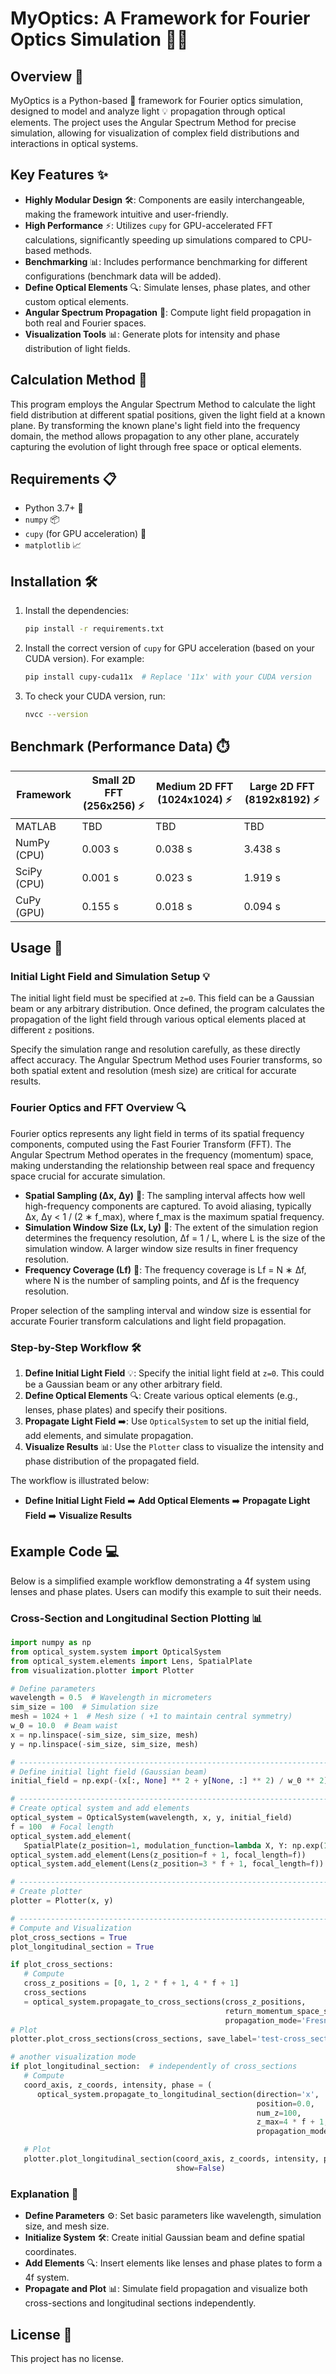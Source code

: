 # MyOptics: A Framework for Fourier Optics Simulation 🚀🔬

## Overview 🌟

MyOptics is a Python-based 🐍 framework for Fourier optics simulation, designed to model and analyze light 💡 propagation through optical elements. The project uses the Angular Spectrum Method for precise simulation, allowing for visualization of complex field distributions and interactions in optical systems.

## Key Features ✨

- **Highly Modular Design** 🛠️: Components are easily interchangeable, making the framework intuitive and user-friendly.
- **High Performance** ⚡: Utilizes `cupy` for GPU-accelerated FFT calculations, significantly speeding up simulations compared to CPU-based methods.
- **Benchmarking** 📊: Includes performance benchmarking for different configurations (benchmark data will be added).
- **Define Optical Elements** 🔍: Simulate lenses, phase plates, and other custom optical elements.
- **Angular Spectrum Propagation** 📐: Compute light field propagation in both real and Fourier spaces.
- **Visualization Tools** 📊: Generate plots for intensity and phase distribution of light fields.

## Calculation Method 🧠

This program employs the Angular Spectrum Method to calculate the light field distribution at different spatial positions, given the light field at a known plane. By transforming the known plane's light field into the frequency domain, the method allows propagation to any other plane, accurately capturing the evolution of light through free space or optical elements.

## Requirements 📋

- Python 3.7+ 🐍
- `numpy` 📦
- `cupy` (for GPU acceleration) 💨
- `matplotlib` 📈

## Installation 🛠️

1. Install the dependencies:

   ```bash
   pip install -r requirements.txt
   ```

2. Install the correct version of `cupy` for GPU acceleration (based on your CUDA version). For example:

   ```bash
   pip install cupy-cuda11x  # Replace '11x' with your CUDA version
   ```

3. To check your CUDA version, run:

   ```bash
   nvcc --version
   ```

## Benchmark (Performance Data) ⏱️

| Framework           | Small 2D FFT (256x256) ⚡ | Medium 2D FFT (1024x1024) ⚡ | Large 2D FFT (8192x8192) ⚡ |
|---------------------|--------------------------|-----------------------------|----------------------------|
| MATLAB              | TBD                      | TBD                         | TBD                        |
| NumPy (CPU)         | 0.003 s                  | 0.038 s                     | 3.438 s                    |
| SciPy (CPU)         | 0.001 s                  | 0.023 s                     | 1.919 s                    |
| CuPy (GPU)          | 0.155 s                  | 0.018 s                     | 0.094 s                    |

## Usage 📝

### Initial Light Field and Simulation Setup 💡

The initial light field must be specified at `z=0`. This field can be a Gaussian beam or any arbitrary distribution. Once defined, the program calculates the propagation of the light field through various optical elements placed at different `z` positions.

Specify the simulation range and resolution carefully, as these directly affect accuracy. The Angular Spectrum Method uses Fourier transforms, so both spatial extent and resolution (mesh size) are critical for accurate results.

### Fourier Optics and FFT Overview 🔍

Fourier optics represents any light field in terms of its spatial frequency components, computed using the Fast Fourier Transform (FFT). The Angular Spectrum Method operates in the frequency (momentum) space, making understanding the relationship between real space and frequency space crucial for accurate simulation.

- **Spatial Sampling (Δx, Δy)** 📏: The sampling interval affects how well high-frequency components are captured. To avoid aliasing, typically Δx, Δy < 1 / (2 ∗ f_max), where f_max is the maximum spatial frequency.
- **Simulation Window Size (Lx, Ly)** 📐: The extent of the simulation region determines the frequency resolution, Δf = 1 / L, where L is the size of the simulation window. A larger window size results in finer frequency resolution.
- **Frequency Coverage (Lf)** 🌌: The frequency coverage is Lf = N ∗ Δf, where N is the number of sampling points, and Δf is the frequency resolution.

Proper selection of the sampling interval and window size is essential for accurate Fourier transform calculations and light field propagation.

### Step-by-Step Workflow 🛠️

1. **Define Initial Light Field** 💡: Specify the initial light field at `z=0`. This could be a Gaussian beam or any other arbitrary field.
2. **Define Optical Elements** 🔍: Create various optical elements (e.g., lenses, phase plates) and specify their positions.
3. **Propagate Light Field** ➡️: Use `OpticalSystem` to set up the initial field, add elements, and simulate propagation.
4. **Visualize Results** 📊: Use the `Plotter` class to visualize the intensity and phase distribution of the propagated field.

The workflow is illustrated below:

- **Define Initial Light Field** ➡️ **Add Optical Elements** ➡️ **Propagate Light Field** ➡️ **Visualize Results**

## Example Code 💻

Below is a simplified example workflow demonstrating a 4f system using lenses and phase plates. Users can modify this example to suit their needs.

### Cross-Section and Longitudinal Section Plotting 📊

```python
import numpy as np
from optical_system.system import OpticalSystem
from optical_system.elements import Lens, SpatialPlate
from visualization.plotter import Plotter

# Define parameters
wavelength = 0.5  # Wavelength in micrometers
sim_size = 100  # Simulation size
mesh = 1024 + 1  # Mesh size ( +1 to maintain central symmetry)
w_0 = 10.0  # Beam waist
x = np.linspace(-sim_size, sim_size, mesh)
y = np.linspace(-sim_size, sim_size, mesh)

# ----------------------------------------------------------------------------------------------------------------------
# Define initial light field (Gaussian beam)
initial_field = np.exp(-(x[:, None] ** 2 + y[None, :] ** 2) / w_0 ** 2)

# ----------------------------------------------------------------------------------------------------------------------
# Create optical system and add elements
optical_system = OpticalSystem(wavelength, x, y, initial_field)
f = 100  # Focal length
optical_system.add_element(
   SpatialPlate(z_position=1, modulation_function=lambda X, Y: np.exp(1j * np.arctan2(Y, X))))
optical_system.add_element(Lens(z_position=f + 1, focal_length=f))
optical_system.add_element(Lens(z_position=3 * f + 1, focal_length=f))

# ----------------------------------------------------------------------------------------------------------------------
# Create plotter
plotter = Plotter(x, y)

# ----------------------------------------------------------------------------------------------------------------------
# Compute and Visualization
plot_cross_sections = True
plot_longitudinal_section = True

if plot_cross_sections:
   # Compute
   cross_z_positions = [0, 1, 2 * f + 1, 4 * f + 1]
   cross_sections
   = optical_system.propagate_to_cross_sections(cross_z_positions,
                                                return_momentum_space_spectrum=True,
                                                propagation_mode='Fresnel')  # Fresnel | Rigorous
# Plot
plotter.plot_cross_sections(cross_sections, save_label='test-cross_section', show=False)

# another visualization mode
if plot_longitudinal_section:  # independently of cross_sections
   # Compute
   coord_axis, z_coords, intensity, phase = (
      optical_system.propagate_to_longitudinal_section(direction='x',
                                                       position=0.0,
                                                       num_z=100,
                                                       z_max=4 * f + 1,
                                                       propagation_mode='Rigorous'))  # Fresnel | Rigorous

   # Plot
   plotter.plot_longitudinal_section(coord_axis, z_coords, intensity, phase, save_label='test-longitudinal_section',
                                     show=False)
```

### Explanation 📖

- **Define Parameters** ⚙️: Set basic parameters like wavelength, simulation size, and mesh size.
- **Initialize System** 🛠️: Create initial Gaussian beam and define spatial coordinates.
- **Add Elements** 🔍: Insert elements like lenses and phase plates to form a 4f system.
- **Propagate and Plot** 📊: Simulate field propagation and visualize both cross-sections and longitudinal sections independently.

## License 📜

This project has no license.

